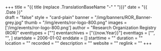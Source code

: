 +++
title = "{{ title (replace .TranslationBaseName "-" " ")}}" 
date = "{{ .Date }}"  
draft = "false" 
style = "card-plain" 
banner = "/img/banners/ROR_Banner-grey.jpg" 
thumb = "/img/events/ror-logo-800.png" 
images = ['/img/events/ror-logo-800.png']
author = "Research Organization Registry (ROR)" 
eventtypes = [""]
eventarchives = ["{{now.Year}}"]
eventtags = ["", "", ]
startdate = 2006-01-02
enddate = []
starttime = ""
duration = ""
location = ""
recorded = ""
description = ""
website = ""
reglink = ""
+++


<!-- Post-event content template

## Materials 

- [Slides from event]()

{{< iframe "XXX" >}}

---

## Recording 

{{< youtube id="XXX" >}}

--- 

--> 


